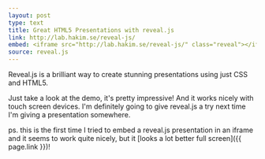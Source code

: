 ```yaml
---
layout: post
type: text
title: Great HTML5 Presentations with reveal.js
link: http://lab.hakim.se/reveal-js/
embed: <iframe src="http://lab.hakim.se/reveal-js/" class="reveal"></iframe>
source: reveal.js
---
```


Reveal.js is a brilliant way to create stunning presentations using just
CSS and HTML5.

Just take a look at the demo, it's pretty impressive! And it works nicely
with touch screen devices. I'm definitely going to give reveal.js a try
next time I'm giving a presentation somewhere.

ps. this is the first time I tried to embed a reveal.js presentation in an
iframe and it seems to work quite nicely, but it 
[looks a lot better full screen]({{ page.link }})!
